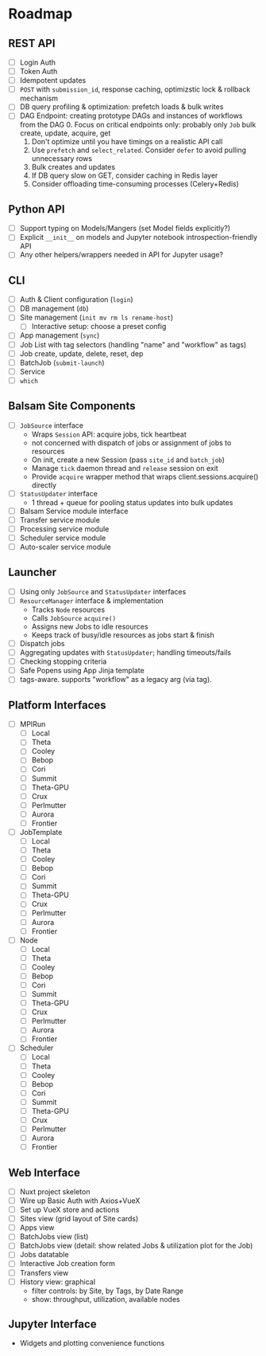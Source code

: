 # Roadmap

## REST API

- [ ] Login Auth
- [ ] Token Auth
- [ ] Idempotent updates
- [ ] `POST` with `submission_id`, response caching, optimizstic lock & rollback mechanism
- [ ] DB query profiling & optimization: prefetch loads & bulk writes 
- [ ] DAG Endpoint: creating prototype DAGs and instances of workflows from the DAG
  0. Focus on critical endpoints only: probably only `Job` bulk create, update, acquire, get
  1. Don't optimize until you have timings on a realistic API call
  2. Use `prefetch` and `select_related`. Consider `defer` to avoid pulling unnecessary rows
  3. Bulk creates and updates
  4. If DB query slow on GET, consider caching in Redis layer
  5. Consider offloading time-consuming processes (Celery+Redis)

## Python API

- [ ] Support typing on Models/Mangers (set Model fields explicitly?)
- [ ] Explicit `__init__` on models and Jupyter notebook introspection-friendly API
- [ ] Any other helpers/wrappers needed in API for Jupyter usage?

## CLI

- [ ] Auth & Client configuration (`login`)
- [ ] DB management (`db`)
- [ ] Site management (`init mv rm ls rename-host`)
  - [ ] Interactive setup: choose a preset config
- [ ] App management (`sync`)
- [ ] Job List with tag selectors (handling "name" and "workflow" as tags)
- [ ] Job create, update, delete, reset, dep
- [ ] BatchJob (`submit-launch`)
- [ ] Service
- [ ] `which`

## Balsam Site Components

- [ ] `JobSource` interface
  - Wraps `Session` API: acquire jobs, tick heartbeat
  - not concerned with dispatch of jobs or assignment of jobs to resources
  - On init, create a new Session (pass `site_id` and `batch_job`)
  - Manage `tick` daemon thread and `release` session on exit
  - Provide `acquire` wrapper method that wraps client.sessions.acquire() directly
- [ ] `StatusUpdater` interface
  - 1 thread + queue for pooling status updates into bulk updates
- [ ] Balsam Service module interface
- [ ] Transfer service module
- [ ] Processing service module
- [ ] Scheduler service module
- [ ] Auto-scaler service module

## Launcher

- [ ] Using only `JobSource` and `StatusUpdater` interfaces
- [ ] `ResourceManager` interface & implementation
  - Tracks `Node` resources
  - Calls `JobSource` `acquire()`
  - Assigns new Jobs to idle resources
  - Keeps track of busy/idle resources as jobs start & finish
- [ ] Dispatch jobs
- [ ] Aggregating updates with `StatusUpdater`; handling timeouts/fails
- [ ] Checking stopping criteria
- [ ] Safe Popens using App Jinja template
- [ ] tags-aware. supports "workflow" as a legacy arg (via tag).

## Platform Interfaces

- [ ] MPIRun
  - [ ] Local
  - [ ] Theta
  - [ ] Cooley
  - [ ] Bebop
  - [ ] Cori
  - [ ] Summit
  - [ ] Theta-GPU
  - [ ] Crux
  - [ ] Perlmutter
  - [ ] Aurora
  - [ ] Frontier
- [ ] JobTemplate
  - [ ] Local
  - [ ] Theta
  - [ ] Cooley
  - [ ] Bebop
  - [ ] Cori
  - [ ] Summit
  - [ ] Theta-GPU
  - [ ] Crux
  - [ ] Perlmutter
  - [ ] Aurora
  - [ ] Frontier
- [ ] Node
  - [ ] Local
  - [ ] Theta
  - [ ] Cooley
  - [ ] Bebop
  - [ ] Cori
  - [ ] Summit
  - [ ] Theta-GPU
  - [ ] Crux
  - [ ] Perlmutter
  - [ ] Aurora
  - [ ] Frontier
- [ ] Scheduler
  - [ ] Local
  - [ ] Theta
  - [ ] Cooley
  - [ ] Bebop
  - [ ] Cori
  - [ ] Summit
  - [ ] Theta-GPU
  - [ ] Crux
  - [ ] Perlmutter
  - [ ] Aurora
  - [ ] Frontier

## Web Interface

- [ ] Nuxt project skeleton
- [ ] Wire up Basic Auth with Axios+VueX
- [ ] Set up VueX store and actions
- [ ] Sites view (grid layout of Site cards)
- [ ] Apps view
- [ ] BatchJobs view (list)
- [ ] BatchJobs view (detail: show related Jobs & utilization plot for the Job)
- [ ] Jobs datatable
- [ ] Interactive Job creation form
- [ ] Transfers view
- [ ] History view: graphical
  - filter controls: by Site, by Tags, by Date Range
  - show: throughput, utilization, available nodes

## Jupyter Interface

- Widgets and plotting convenience functions
